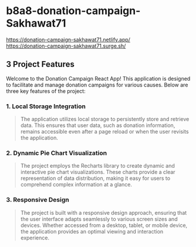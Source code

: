 # b8a8-donation-campaign-Sakhawat71

https://donation-campaign-sakhawat71.netlify.app/
<br/>
https://donation-campaign-sakhawat71.surge.sh/



## 3 Project Features 

Welcome to the Donation Campaign React App! This application is designed to facilitate and manage donation campaigns for various causes. Below are three key features of the project:



### 1. Local Storage Integration
> The application utilizes local storage to persistently store and retrieve data. This ensures that user data, such as donation information, remains accessible even after a page reload or when the user revisits the application.



### 2. Dynamic Pie Chart Visualization
> The project employs the Recharts library to create dynamic and interactive pie chart visualizations. These charts provide a clear representation of data distribution, making it easy for users to comprehend complex information at a glance.


### 3. Responsive Design
>The project is built with a responsive design approach, ensuring that the user interface adapts seamlessly to various screen sizes and devices. Whether accessed from a desktop, tablet, or mobile device, the application provides an optimal viewing and interaction experience.
